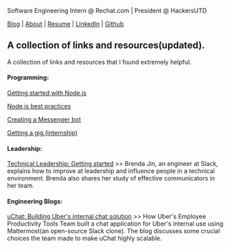 Software Engineering Intern @ Rechat.com | President @ HackersUTD

[Blog](http://rahul.ru)    |   [About](http://rahul.ru/about)   |   [Resume](http://rahul.ru/RahulSonwalkar_RESUME.pdf) | [LinkedIn](https://linkedin.com/in/rahulsonwalkar23) | [Github](https://github.com/rahulsonwalkar)

## A collection of links and resources(updated).

A collection of links and resources that I found extremely helpful.

#### Programming:

[Getting started with Node.js](https://github.com/maxogden/art-of-node#the-art-of-node)

[Node.js best practices](https://www.codementor.io/mattgoldspink/nodejs-best-practices-du1086jja)

[Creating a Messenger bot](https://github.com/jw84/messenger-bot-tutorial)

[Getting a gig (internship)](https://github.com/cassidoo/getting-a-gig/blob/master/README.md)


#### Leadership:

[Technical Leadership: Getting started](https://slack.engineering/technical-leadership-getting-started-e5161b1bf85c) >>
Brenda Jin, an engineer at Slack, explains how to improve at leadership and influence people in a technical environment. Brenda also shares her study of effective communicators in her team. 

#### Engineering Blogs:

[uChat: Building Uber's internal chat solution](https://eng.uber.com/uchat/) >> How Uber's Employee Productivity Tools Team built a chat application for Uber's internal use using Mattermost(an open-source Slack clone). The blog discusses some crucial choices the team made to make uChat highly scalable.

